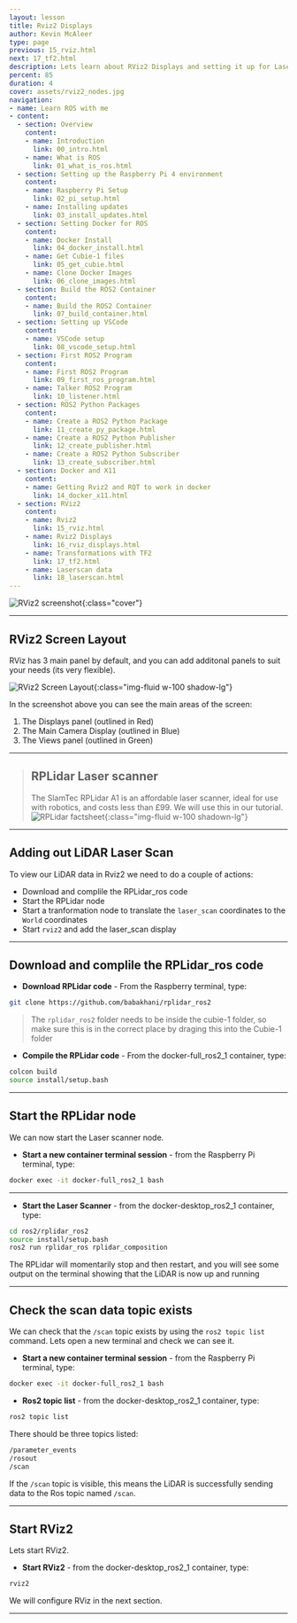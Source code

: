 ```yaml
---
layout: lesson
title: Rviz2 Displays
author: Kevin McAleer
type: page
previous: 15_rviz.html
next: 17_tf2.html
description: Lets learn about RViz2 Displays and setting it up for Laser scans
percent: 85
duration: 4
cover: assets/rviz2_nodes.jpg
navigation:
- name: Learn ROS with me
- content:
  - section: Overview
    content:
    - name: Introduction
      link: 00_intro.html
    - name: What is ROS
      link: 01_what_is_ros.html
  - section: Setting up the Raspberry Pi 4 environment
    content:
    - name: Raspberry Pi Setup
      link: 02_pi_setup.html
    - name: Installing updates
      link: 03_install_updates.html
  - section: Setting Docker for ROS
    content:
    - name: Docker Install
      link: 04_docker_install.html
    - name: Get Cubie-1 files
      link: 05_get_cubie.html
    - name: Clone Docker Images
      link: 06_clone_images.html
  - section: Build the ROS2 Container
    content:
    - name: Build the ROS2 Container
      link: 07_build_container.html
  - section: Setting up VSCode
    content:
    - name: VSCode setup
      link: 08_vscode_setup.html
  - section: First ROS2 Program
    content:
    - name: First ROS2 Program
      link: 09_first_ros_program.html
    - name: Talker ROS2 Program
      link: 10_listener.html
  - section: ROS2 Python Packages
    content:
    - name: Create a ROS2 Python Package
      link: 11_create_py_package.html
    - name: Create a ROS2 Python Publisher
      link: 12_create_publisher.html
    - name: Create a ROS2 Python Subscriber
      link: 13_create_subscriber.html
  - section: Docker and X11
    content:
    - name: Getting Rviz2 and RQT to work in docker
      link: 14_docker_x11.html
  - section: RViz2
    content:
    - name: Rviz2
      link: 15_rviz.html
    - name: Rviz2 Displays
      link: 16_rviz_displays.html
    - name: Transformations with TF2
      link: 17_tf2.html
    - name: Laserscan data
      link: 18_laserscan.html
---
```



![RViz2 screenshot]({{page.cover}}){:class="cover"}

---

## RViz2 Screen Layout

RViz has 3 main panel by default, and you can add additonal panels to suit your needs (its very flexible).

![RViz2 Screen Layout](assets/rviz2_layout.jpg){:class="img-fluid w-100 shadow-lg"}

In the screenshot above you can see the main areas of the screen:

1. The Displays panel (outlined in Red)
1. The Main Camera Display (outlined in Blue)
1. The Views panel (outlined in Green)

---

> ## RPLidar Laser scanner
>
> The SlamTec RPLidar A1 is an affordable laser scanner, ideal for use with robotics, and costs less than £99. We will use this in our tutorial.
> ![RPLidar factsheet](/assets/img/how_it_works/lidar01.jpg){:class="img-fluid w-100 shadown-lg"}
>

---

## Adding out LiDAR Laser Scan

To view our LiDAR data in Rviz2 we need to do a couple of actions:

* Download and complile the RPLidar_ros code
* Start the RPLidar node
* Start a tranformation node to translate the `laser_scan` coordinates to the `World` coordinates
* Start `rviz2` and add the laser_scan display

---

## Download and complile the RPLidar_ros code

* **Download RPLidar code** - From the Raspberry terminal, type:

```bash
git clone https://github.com/babakhani/rplidar_ros2
```

> The `rplidar_ros2` folder needs to be inside the cubie-1 folder, so make sure this is in the correct place by draging this into the 
> Cubie-1 folder

* **Compile the RPLidar code** - From the docker-full_ros2_1 container, type:

```bash
colcon build
source install/setup.bash
```

---

## Start the RPLidar node

We can now start the Laser scanner node.

* **Start a new container terminal session** - from the Raspberry Pi terminal, type:

```bash
docker exec -it docker-full_ros2_1 bash
```

---

* **Start the Laser Scanner** - from the docker-desktop_ros2_1 container, type:

```bash
cd ros2/rplidar_ros2
source install/setup.bash
ros2 run rplidar_ros rplidar_composition
```

The RPLidar will momentarily stop and then restart, and you will see some output on the terminal showing that the LiDAR is now up and running

---

## Check the scan data topic exists

We can check that the `/scan` topic exists by using the `ros2 topic list` command. Lets open a new terminal and check we can see it.

* **Start a new container terminal session** - from the Raspberry Pi terminal, type:

```bash
docker exec -it docker-full_ros2_1 bash
```

* **Ros2 topic list** - from the docker-desktop_ros2_1 container, type:

```bash
ros2 topic list
```

There should be three topics listed:

```bash
/parameter_events
/rosout
/scan
```

If the `/scan` topic is visible, this means the LiDAR is successfully sending data to the Ros topic named `/scan`.

---

## Start RViz2

Lets start RViz2.

* **Start RViz2** - from the docker-desktop_ros2_1 container, type:

```bash
rviz2
```

We will configure RViz in the next section.

---
